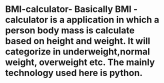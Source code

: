 # BMI-calculator- Basically BMI -calculator is a application in which a person body mass is calculate based on height and weight. It will categorize in underweight,normal weight, overweight etc. The mainly technology used here is python.
